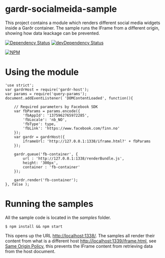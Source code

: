 # gardr-socialmeida-sample

This project contains a module which renders different social media widgets inside a Garðr container. 
The sample runs the IFrame from a different origin, showing how data leackage can be prevented.

[![Dependency Status](https://david-dm.org/gardr/gardr-socialmeida-sample.png)](https://david-dm.org/gardr/gardr-socialmeida-sample)
[![devDependency Status](https://david-dm.org/gardr/gardr-socialmeida-sample/dev-status.png)](https://david-dm.org/gardr/gardr-socialmeida-sample#info=devD)

[![NPM](https://nodei.co/npm/gardr-socialmeida-sample.png?stars=true&downloads=true)](https://npmjs.org/package/gardr-socialmeida-sample)

# Using the module

	'use strict';
	var gardrHost = require('gardr-host');
	var params = require('query-params');
	document.addEventListener( 'DOMContentLoaded', function(){	

		// Required parameters by Facebook SDK
		var fbParams = params.encode({
			'fbAppId': '1375962765972285',
			'fbLocale': 'nb_NO',
			'fbType': type,
			'fbLink': 'https://www.facebook.com/finn.no'
		});
		var gardr = gardrHost({
			iframeUrl: 'http://127.0.0.1:1338/iframe.html?' + fbParams
		});

		gardr.queue('fb-container', {
			url : 'http://127.0.0.1:1338/renderBundle.js',
			height: '300px',
			container : 'fb-container'
		});

		gardr.render('fb-container');
	}, false );

#  Running the samples
All the sample code is located in the _samples_ folder.

	$ npm install && npm start

This opens up the URL [http://localhost:1338/](http://localhost:1338/). The samples all render their content from what is a different host [http://localhost:1339/iframe.html](http://localhost:1339/iframe.html), see [Same Origin Policy](https://en.wikipedia.org/wiki/Same-origin_policy), this prevents the IFrame content from retrieving data from the host document.


